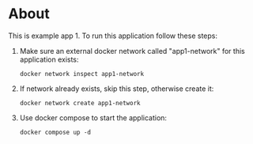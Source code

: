 # About
This is example app 1. To run this application follow these steps:

1. Make sure an external docker network called "app1-network" for this application exists:
   ```
   docker network inspect app1-network
   ```
2. If network already exists, skip this step, otherwise create it:
   ```
   docker network create app1-network
   ```
3. Use docker compose to start the application:
   ```
   docker compose up -d
   ```